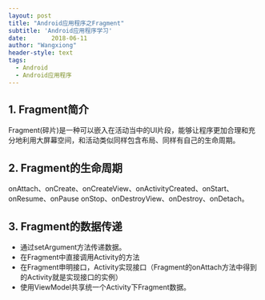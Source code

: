```yaml
---
layout: post
title: "Android应用程序之Fragment"
subtitle: 'Android应用程序学习'
date:       2018-06-11
author: "Wangxiong"
header-style: text
tags:
  - Android
  - Android应用程序
---
```

## 1. Fragment简介

Fragment(碎片)是一种可以嵌入在活动当中的UI片段，能够让程序更加合理和充分地利用大屏幕空间，和活动类似同样包含布局、同样有自己的生命周期。

## 2. Fragment的生命周期

onAttach、onCreate、onCreateView、onActivityCreated、onStart、onResume、onPause onStop、onDestroyView、onDestroy、onDetach。

## 3. Fragment的数据传递

- 通过setArgument方法传递数据。
- 在Fragment中直接调用Activity的方法
- 在Fragment申明接口，Activity实现接口（Fragment的onAttach方法中得到的Activity就是实现接口的实例）
- 使用ViewModel共享统一个Activity下Fragment数据。